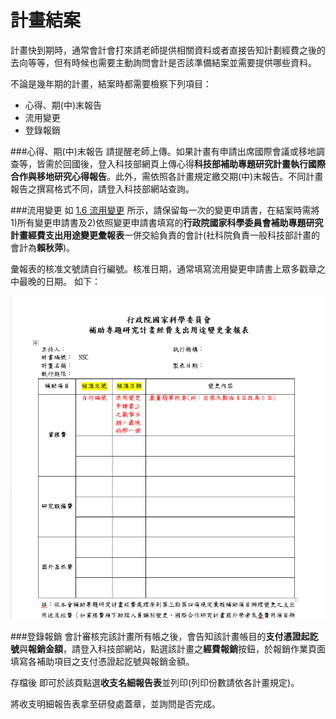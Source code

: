 # 計畫結案

計畫快到期時，通常會計會打來請老師提供相關資料或者直接告知計劃經費之後的去向等等，但有時候也需要主動詢問會計是否該準備結案並需要提供哪些資料。

不論是幾年期的計畫，結案時都需要檢察下列項目：

- 心得、期(中)末報告
- 流用變更
- 登錄報銷

###心得、期(中)末報告
請提醒老師上傳。如果計畫有申請出席國際會議或移地調查等，皆需於回國後，登入科技部網頁上傳心得**科技部補助專題研究計畫執行國際合作與移地研究心得報告**。此外，需依照各計畫規定繳交期(中)末報告。不同計畫報告之撰寫格式不同，請登入科技部網站查詢。

###流用變更
如 [1.6 流用變更](https://sunglinhsieh.gitbooks.io/ntueconrahandbook/content/reimburse/change.html) 所示，請保留每一次的變更申請書，在結案時需將1)所有變更申請書及2)依照變更申請書填寫的**行政院國家科學委員會補助專題研究計畫經費支出用途變更彙報表**一併交給負責的會計(社科院負責一般科技部計畫的會計為**賴秋萍**)。

彙報表的核准文號請自行編號。核准日期，通常填寫流用變更申請書上眾多戳章之中最晚的日期。
如下：

![](彙報表.png)


###登錄報銷
會計審核完該計畫所有帳之後，會告知該計畫帳目的**支付憑證起訖號**與**報銷金額**，請登入科技部網站，點選該計畫之**經費報銷**按鈕，於報銷作業頁面填寫各補助項目之支付憑證起訖號與報銷金額。

存檔後
即可於該頁點選**收支名細報告表**並列印(列印份數請依各計畫規定)。

將收支明細報告表拿至研發處蓋章，並詢問是否完成。



